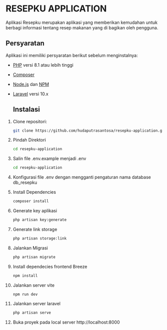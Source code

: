 # RESEPKU APPLICATION
Aplikasi Resepku merupakan aplikasi yang memberikan kemudahan untuk berbagi informasi tentang resep makanan yang di bagikan oleh pengguna.

## Persyaratan

Aplikasi ini memiliki persyaratan berikut sebelum menginstalnya:

- [PHP](https://www.php.net/) versi 8.1 atau lebih tinggi
- [Composer](https://getcomposer.org/)
- [Node.js](https://nodejs.org/) dan [NPM](https://www.npmjs.com/)
- [Laravel](https://laravel.com/) versi 10.x

  ## Instalasi

1. Clone repositori:
   
   ```bash
   git clone https://github.com/hudaputrasantosa/resepku-application.git

2. Pindah Direktori

   ```bash
   cd resepku-application

3. Salin file .env.example menjadi .env
   
      ```bash
   cd resepku-application
4. Konfigurasi file .env dengan mengganti pengaturan nama database db_resepku
5. Install Dependencies
   
      ```bash
   composer install
6. Generate key aplikasi

   ```bash
   php artisan key:generate
7. Generate link storage

   ```bash
   php artisan storage:link
8. Jalankan Migrasi

   ```bash
   php artisan migrate
9. Install dependecies frontend Breeze

    ```bash
    npm install
10. Jalankan server vite

   
    ```bash
    npm run dev
10. Jalankan server laravel 

    ```bash
    php artisan serve
11. Buka proyek pada local server http://localhost:8000
    
